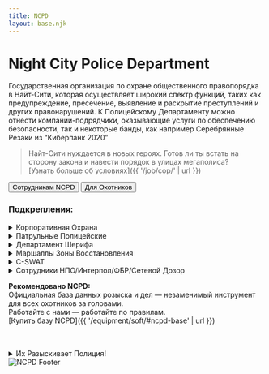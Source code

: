 ```yaml
---
title: NCPD
layout: base.njk
---
```


# Night City Police Department

Государственная организация по охране общественного правопорядка в Найт-Сити,
которая осуществляет широкий спектр функций, таких как предупреждение, пресечение, выявление и раскрытие преступлений и других правонарушений.
К Полицейскому Департаменту можно отнести компании-подрядчики, оказывающие услуги по обеспечению безопасности,
так и некоторые банды, как например Серебрянные Резаки из “Киберпанк 2020”

>Найт-Сити нуждается в новых героях.
>Готов ли ты встать на сторону закона и навести порядок в улицах мегаполиса?<br>
>[Узнать больше об условиях]({{ '/job/cop/' | url }})

<div class="tab-buttons">
  <button class="tab-button active" data-tab="cop-info">Сотрудникам NCPD</button>
  <button class="tab-button" data-tab="hunter">Для Охотников</button>
</div>

<div class="tab-content active" id="cop-info">

### Подкрепления:

<details class="sidebar-group" close>
    <summary>Корпоративная Охрана</summary>
        <br>Боевой Номер: <b>8, OC: 7, ПЗ: 20, СКО: 4, ТЕЛ: 4<br><br></b>
        Обычно нанятые компанией-подрядчиком для обеспечения правопорядка. Работают группами.<br><br>
        Вооружены: <b>Тяжелые Пистолеты<br></b>
        Используют: <b>Кевларовая Броня<br><br></b>
        Требуется: <b>Ранг "Подкрепление" 1-2 Законник</b>
</details>

<details class="sidebar-group" close>
    <summary>Патрульные Полицейские</summary>
        <br>Боевой Номер: <b>10, OC: 7, ПЗ: 25, СКО: 5, ТЕЛ: 5<br><br></b>
        Четверо местных полицейских на службе. Они прибывают на двух Автомобилях.<br><br>
        Вооружены: <b>Тяжелые Пистолеты<br></b>
        Используют: <b>Кевларовая Броня<br><br></b>
        Требуется: <b>Ранг "Подкрепление" 3-4 Законник</b>
</details>

<details class="sidebar-group" close>
    <summary>Департамент Шерифа</summary>
        <br>Боевой Номер: <b>14, OC: 13, ПЗ: 35, СКО: 4, ТЕЛ: 4<br><br></b>
        Два местных "Окружных Шерифа" патрулируют окраины и шоссе вокруг города.Они приезжают на Спорткаре<br><br>
        Вооружены: <b>Тяжелые Пистолеты, Штурмовые Винтовки<br></b>
        Используют: <b>Тяжелая Бронезащита<br><br></b>
        Требуется: <b>Ранг "Подкрепление" 5-7 Законник</b>
</details>

<details class="sidebar-group" close>
    <summary>Маршаллы Зоны Восстановления</summary>
        <br>Боевой Номер: <b>16, OC: 15, ПЗ: 50, СКО: 6, ТЕЛ: 6<br><br></b>
        Подобно маршалам Старого Запада, эти Законники в одиночку патрулируют Зоны Восстановления и новые поселения. Один из них приезжает на Спортивном Мотоцикле.<br><br>
        Вооружены: <b>Очень Тяжелые Пистолеты, Штурмовые Винтовки, Гранатометы<br></b>
        Используют: <b>Взрывозащитная Броня<br><br></b>
        Требуется: <b>Ранг "Подкрепление" 8 Законник</b>
</details>

<details class="sidebar-group" close>
    <summary>C-SWAT</summary>
        <br>Боевой Номер: <b>15, OC: 18, ПЗ: 35, СКО: 4, ТЕЛ: 4<br><br></b>
        Два крепких бойца из ПсихоОтряда.  Прибывают с воздуха на AV-4.<br><br>
        Вооружены: <b>Штурмовые Винтовки, Ракетные Установки<br></b>
        Используют: <b>Металгир<br><br></b>
        Требуется: <b>Ранг "Подкрепление" 9 Законник</b>
</details>

<details class="sidebar-group" close>
    <summary>Сотрудники НПО/Интерпол/ФБР/Сетевой Дозор </summary>
        <br>Боевой Номер: <b>14, OC: 11, ПЗ: 35, СКО: 6, ТЕЛ: 6<br><br></b>
        Сотрудники, действующие от имени национального правительства или международных сил правопорядка. Сотрудники часто работают в парах, пребывая на место на AV-4.<br><br>
        Это серьезные бойцы, действующие от имени национального правительства или международных сил правопорядка. Они передвигаются парами, прибывают на АV-4.<br><br>
        В отличие от всех других видов подкрепления, эти серьезные бойцы остаются после окончания конфликта и помогают в расследовании места преступления. И, хоть они не будут каждый день находится рядом с Игроками, после первого вызова именно эти 2 бойца будут приезжать на остальные вызовы связанные с первоначальным вызовом, пока “дело” не будет закрыто или они не погибнут при исполнении служебных обязанностей.<br><br>
        Кроме того, они могут использовать свой Боевой Номер для следующих Навыков: Бухгалтерия, Актерское Мастерство, Скрытие/раскрытие объекта, Криминология, Криптография, Дедукция, Образование, Фальсификация, Допрос, Парамедик, Внимательность, Уход за собой, Сопротивление пыткам/Наркотикам, Скрытность, и Выслеживание.<br><br>
        Вооружены: <b>Очень Тяжелые Пистолеты, Штурмовые Винтовки<br></b>
        Используют: <b>Легкий Бронекостюм<br><br></b>
        Требуется: <b>Ранг "Подкрепление" 10 Законник</b>
</details>

</div>

<div class="tab-content" id="hunter">

**Рекомендовано NCPD:**<br>
Официальная база данных розыска и дел — незаменимый инструмент для всех охотников за головами.<br>
Работайте с нами — работайте по правилам.<br>
[Купить базу NCPD]({{ '/equipment/soft/#ncpd-base' | url }})<br><br><br>

<details class="sidebar-group" close>
    <summary>Их Разыскивает Полиция!</summary>
    <br><br><a href="{{ '/images/content/city/ncpd/dlc-mooks.pdf' | url}}" target="_blank" rel="noopener">Читать в источнике...</a><br><br>
</details>


</div>

<img src="{{ '/images/content/city/ncpd/ncpd-footer.png' | url }}" alt="NCPD Footer" class="footer-image" />